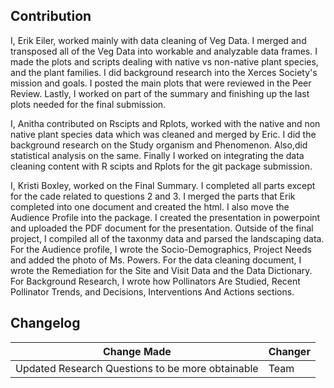 ## Contribution
I, Erik Eiler, worked mainly with data cleaning of Veg Data. I merged and transposed all of the Veg Data into workable and analyzable data frames. I made the plots and scripts dealing with native vs non-native plant species, and the plant families. I did background research into the Xerces Society's mission and goals. I posted the main plots that were reviewed in the Peer Review. Lastly, I worked on part of the summary and finishing up the last plots needed for the final submission. 

I, Anitha contributed on Rscipts and Rplots, worked with the native and non native plant species data which was cleaned and merged by Eric. I did the background research on the Study organism and Phenomenon. Also,did statistical analysis on the same. Finally I worked on integrating the data cleaning content with R scipts and Rplots for the git package submission.

I, Kristi Boxley, worked on the Final Summary. I completed all parts except for the cade related to questions 2 and 3. I merged the parts that Erik completed into one document and created the html. I also move the Audience Profile into the package. I created the presentation in powerpoint and uploaded the PDF document for the presentation. Outside of the final project, I compiled all of the taxonmy data and parsed the landscaping data. For the Audience profile, I wrote the Socio-Demographics, Project Needs and added the photo of Ms. Powers. For the data cleaning document, I wrote the Remediation for the Site and Visit Data and the Data Dictionary. For Background Research, I wrote how Pollinators Are Studied, Recent Pollinator Trends, and Decisions, Interventions And Actions sections.


## Changelog

|Change Made | Changer|
|---------|--------------|  
|Updated Research Questions to be more obtainable| Team |
